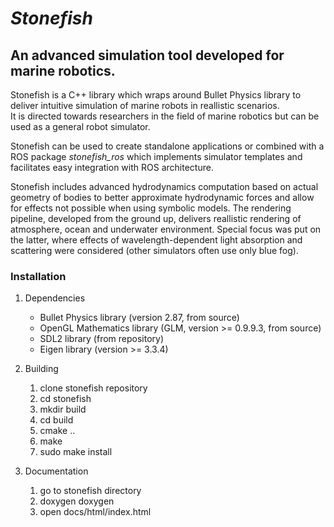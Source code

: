 # ***Stonefish***
## An advanced simulation tool developed for marine robotics.

Stonefish is a C++ library which wraps around Bullet Physics library to deliver intuitive simulation of marine robots in reallistic scenarios.   
It is directed towards researchers in the field of marine robotics but can be used as a general robot simulator. 

Stonefish can be used to create standalone applications or combined with a ROS package *stonefish_ros* which implements 
simulator templates and facilitates easy integration with ROS architecture.

Stonefish includes advanced hydrodynamics computation based on actual geometry of bodies to better approximate hydrodynamic forces and allow for effects not possible when using symbolic models.
The rendering pipeline, developed from the ground up, delivers reallistic rendering of atmosphere, ocean and underwater environment. 
Special focus was put on the latter, where effects of wavelength-dependent light absorption and scattering were considered (other simulators often use only blue fog). 

### Installation
1. Dependencies
    * Bullet Physics library (version 2.87, from source)
    * OpenGL Mathematics library (GLM, version >= 0.9.9.3, from source)
    * SDL2 library (from repository)
    * Eigen library (version >= 3.3.4)

2. Building
    1. clone stonefish repository
    2. cd stonefish
    3. mkdir build
    4. cd build
    5. cmake ..
    6. make
    7. sudo make install

3. Documentation
    1. go to stonefish directory
    2. doxygen doxygen
    3. open docs/html/index.html